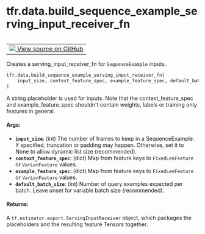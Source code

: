 <div itemscope itemtype="http://developers.google.com/ReferenceObject">
<meta itemprop="name" content="tfr.data.build_sequence_example_serving_input_receiver_fn" />
<meta itemprop="path" content="Stable" />
</div>

# tfr.data.build_sequence_example_serving_input_receiver_fn

<!-- Insert buttons and diff -->

<table class="tfo-notebook-buttons tfo-api" align="left">

<td>
  <a target="_blank" href="https://github.com/tensorflow/ranking/tree/master/tensorflow_ranking/python/data.py">
    <img src="https://www.tensorflow.org/images/GitHub-Mark-32px.png" />
    View source on GitHub
  </a>
</td></table>

Creates a serving_input_receiver_fn for `SequenceExample` inputs.

```python
tfr.data.build_sequence_example_serving_input_receiver_fn(
    input_size, context_feature_spec, example_feature_spec, default_batch_size=None
)
```

<!-- Placeholder for "Used in" -->

A string placeholder is used for inputs. Note that the context_feature_spec and
example_feature_spec shouldn't contain weights, labels or training only features
in general.

#### Args:

*   <b>`input_size`</b>: (int) The number of frames to keep in a
    SequenceExample. If specified, truncation or padding may happen. Otherwise,
    set it to None to allow dynamic list size (recommended).
*   <b>`context_feature_spec`</b>: (dict) Map from feature keys to
    `FixedLenFeature` or `VarLenFeature` values.
*   <b>`example_feature_spec`</b>: (dict) Map from feature keys to
    `FixedLenFeature` or `VarLenFeature` values.
*   <b>`default_batch_size`</b>: (int) Number of query examples expected per
    batch. Leave unset for variable batch size (recommended).

#### Returns:

A `tf.estimator.export.ServingInputReceiver` object, which packages the
placeholders and the resulting feature Tensors together.
